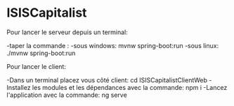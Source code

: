 # ISISCapitalist

Pour lancer le serveur depuis un terminal:

  -taper la commande :
    -sous windows:
     mvnw spring-boot:run
    -sous linux:
     ./mvnw spring-boot:run
     
     
Pour lancer le client:

-Dans un terminal placez vous côté client:
  cd ISISCapitalistClientWeb
-Installez les modules et les dépendances avec la commande:
  npm i
-Lancez l'application avec la commande:
  ng serve

